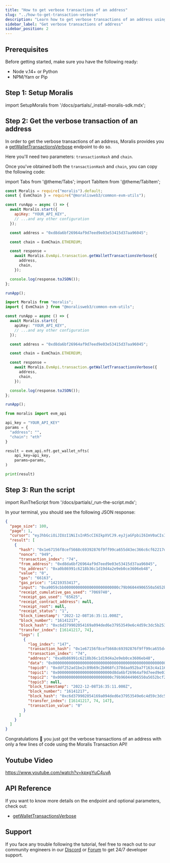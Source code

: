 ```yaml
---
title: "How to get verbose transactions of an address"
slug: "../how-to-get-transaction-verbose"
description: "Learn how to get verbose transactions of an address using Moralis Transaction API."
sidebar_label: "Get verbose transactions of address"
sidebar_position: 2
---
```


## Prerequisites

Before getting started, make sure you have the following ready:

- Node v.14+ or Python
- NPM/Yarn or Pip

## Step 1: Setup Moralis

import SetupMoralis from '/docs/partials/\_install-moralis-sdk.mdx';

<SetupMoralis node="moralis @moralisweb3/common-evm-utils" python="moralis" />

## Step 2: Get the verbose transaction of an address

In order to get the verbose transactions of an address, Moralis provides you a [getWalletTransactionsVerbose](/web3-data-api/evm/reference/get-wallet-transactions-verbose) endpoint to do so.

Here you'll need two parameters: `transactionHash` and `chain`.

Once you've obtained both the `transactionHash` and `chain`, you can copy the following code:

import Tabs from '@theme/Tabs';
import TabItem from '@theme/TabItem';

<Tabs groupId="programming-language">
  <TabItem value="javascript" label="index.js (JavaScript)" default>

```javascript index.js
const Moralis = require("moralis").default;
const { EvmChain } = require("@moralisweb3/common-evm-utils");

const runApp = async () => {
  await Moralis.start({
    apiKey: "YOUR_API_KEY",
    // ...and any other configuration
  });

  const address = "0xd8da6bf26964af9d7eed9e03e53415d37aa96045";

  const chain = EvmChain.ETHEREUM;

  const response =
    await Moralis.EvmApi.transaction.getWalletTransactionsVerbose({
      address,
      chain,
    });

  console.log(response.toJSON());
};

runApp();
```

</TabItem>
<TabItem value="typescript" label="index.ts (TypeScript)">

```typescript index.ts
import Moralis from "moralis";
import { EvmChain } from "@moralisweb3/common-evm-utils";

const runApp = async () => {
  await Moralis.start({
    apiKey: "YOUR_API_KEY",
    // ...and any other configuration
  });

  const address = "0xd8da6bf26964af9d7eed9e03e53415d37aa96045";

  const chain = EvmChain.ETHEREUM;

  const response =
    await Moralis.EvmApi.transaction.getWalletTransactionsVerbose({
      address,
      chain,
    });

  console.log(response.toJSON());
};

runApp();
```

</TabItem>
<TabItem value="python" label="index.py (Python)">

```python index.py
from moralis import evm_api

api_key = "YOUR_API_KEY"
params = {
  "address": "",
  "chain": "eth"
}

result = evm_api.nft.get_wallet_nfts(
    api_key=api_key,
    params=params,
)

print(result)
```

</TabItem>
</Tabs>

## Step 3: Run the script

import RunTheScript from '/docs/partials/\_run-the-script.mdx';

<RunTheScript />

In your terminal, you should see the following JSON response:

```json
{
  "page_size": 100,
  "page": 1,
  "cursor": "eyJhbGciOiJIUzI1NiIsInR5cCI6IkpXVCJ9.eyJjaGFpbiI6ImV0aCIsImNoYWluX25hbWUiOiJtYWlubmV0Iiwic3ViZG9tYWluIjpudWxsLCJhcGlLZXlJZCI6MTkwNjU5LCJjdXJzb3IiOm51bGwsImZ1bmN0aW9uTmFtZSI6bnVsbCwibGltaXQiOjEwMCwiYWRkcmVzcyI6IjB4ZDhkYTZiZjI2OTY0YWY5ZDdlZWQ5ZTAzZTUzNDE1ZDM3YWE5NjA0NSIsImZyb21fYmxvY2siOm51bGwsInRvX2Jsb2NrIjoiMTU3ODE1NDAiLCJmcm9tX2RhdGUiOm51bGwsInRvX2RhdGUiOm51bGwsInBhZ2UiOjEsImtleXMiOlsiMTU3ODE1NDAiXSwiYmxvY2tfb2Zmc2V0IjoxLCJpYXQiOjE2NzA4Mzk4MjN9.EVOoyaTeuMF0cF2xe2J4uJr41Ipx7QbgGxeu5Rpn3E0",
  "result": [
    {
      "hash": "0x1e67156f8cef5668c69392876f9ff99ca655d43ec366c6cf62217dd633e809b4",
      "nonce": "949",
      "transaction_index": "74",
      "from_address": "0xd8da6bf26964af9d7eed9e03e53415d37aa96045",
      "to_address": "0xa0b86991c6218b36c1d19d4a2e9eb0ce3606eb48",
      "value": "0",
      "gas": "66163",
      "gas_price": "14219353417",
      "input": "0xa9059cbb000000000000000000000000c79b96044906550a5652bcf20a6ea02f139b9ae5000000000000000000000000000000000000000000000000000000007ea8ed40",
      "receipt_cumulative_gas_used": "7069740",
      "receipt_gas_used": "65625",
      "receipt_contract_address": null,
      "receipt_root": null,
      "receipt_status": "1",
      "block_timestamp": "2022-12-08T16:35:11.000Z",
      "block_number": "16141217",
      "block_hash": "0xc6d379902054169a094ded6e37953549e6c4d59c3dc5b253d5db3ff2dd5a173c",
      "transfer_index": [16141217, 74],
      "logs": [
        {
          "log_index": "147",
          "transaction_hash": "0x1e67156f8cef5668c69392876f9ff99ca655d43ec366c6cf62217dd633e809b4",
          "transaction_index": "74",
          "address": "0xa0b86991c6218b36c1d19d4a2e9eb0ce3606eb48",
          "data": "0x000000000000000000000000000000000000000000000000000000007ea8ed40",
          "topic0": "0xddf252ad1be2c89b69c2b068fc378daa952ba7f163c4a11628f55a4df523b3ef",
          "topic1": "0x000000000000000000000000d8da6bf26964af9d7eed9e03e53415d37aa96045",
          "topic2": "0x000000000000000000000000c79b96044906550a5652bcf20a6ea02f139b9ae5",
          "topic3": null,
          "block_timestamp": "2022-12-08T16:35:11.000Z",
          "block_number": "16141217",
          "block_hash": "0xc6d379902054169a094ded6e37953549e6c4d59c3dc5b253d5db3ff2dd5a173c",
          "transfer_index": [16141217, 74, 147],
          "transaction_value": "0"
        }
      ]
    }
  ]
}
```

Congratulations 🥳 you just got the verbose transactions of an address with only a few lines of code using the Moralis Transaction API!

## Youtube Video

https://www.youtube.com/watch?v=kpxgYuC4uyA

## API Reference

If you want to know more details on the endpoint and optional parameters, check out:

- [getWalletTransactionsVerbose](/web3-data-api/evm/reference/get-wallet-transactions-verbose)

## Support

If you face any trouble following the tutorial, feel free to reach out to our community engineers in our [Discord](https://moralis.io/discord) or [Forum](https://forum.moralis.io) to get 24/7 developer support.
